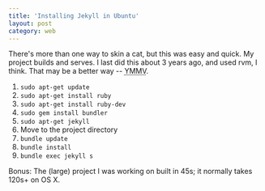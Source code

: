 ```yaml
---
title: 'Installing Jekyll in Ubuntu'
layout: post
category: web
---
```


There's more than one way to skin a cat, but this was easy and quick. My project builds and serves. I last did this about 3 years ago, and used rvm, I think. That may be a better way -- <abbr title="Your mileage may vary">YMMV</abbr>.

1. `sudo apt-get update`
2. `sudo apt-get install ruby`
3. `sudo apt-get install ruby-dev`
4. `sudo gem install bundler`
5. `sudo apt-get jekyll`
6. Move to the project directory
7. `bundle update`
8. `bundle install`
9. `bundle exec jekyll s`

Bonus: The (large) project I was working on built in 45s; it normally takes 120s+ on OS X.
